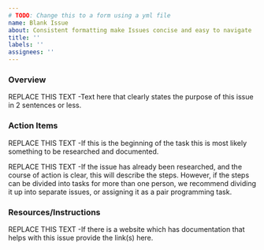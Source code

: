 ```yaml
---
# TODO: Change this to a form using a yml file
name: Blank Issue
about: Consistent formatting make Issues concise and easy to navigate
title: ''
labels: ''
assignees: ''
---
```


### Overview

REPLACE THIS TEXT -Text here that clearly states the purpose of this issue in 2 sentences or less.

### Action Items

REPLACE THIS TEXT -If this is the beginning of the task this is most likely something to be researched and documented.

REPLACE THIS TEXT -If the issue has already been researched, and the course of action is clear, this will describe the steps. However, if the steps can be divided into tasks for more than one person, we recommend dividing it up into separate issues, or assigning it as a pair programming task.

### Resources/Instructions

REPLACE THIS TEXT -If there is a website which has documentation that helps with this issue provide the link(s) here.
